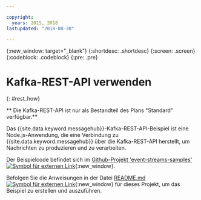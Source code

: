 ```yaml
---

copyright:
  years: 2015, 2018
lastupdated: "2018-08-30"

---
```


{:new_window: target="_blank"}
{:shortdesc: .shortdesc}
{:screen: .screen}
{:codeblock: .codeblock}
{:pre: .pre}

# Kafka-REST-API verwenden
{: #rest_how}

** Die Kafka-REST-API ist nur als Bestandteil des Plans "Standard" verfügbar.**
<br/>

<!-- 21/06/18 - commenting out until content ready
## To do: examples
{: notoc}

## To do: supported parameters
{: notoc}

## How to use, download, and set up the Kafka REST API sample
{: #rest_sample notoc}
-->

Das {{site.data.keyword.messagehub}}-Kafka-REST-API-Beispiel ist eine Node.js-Anwendung, die eine Verbindung zu {{site.data.keyword.messagehub}} über die Kafka-REST-API herstellt, um Nachrichten zu produzieren und zu verarbeiten.

Der Beispielcode befindet sich im [Github-Projekt 'event-streams-samples' ![Symbol für externen Link](../../icons/launch-glyph.svg "Symbol für externen Link")](https://github.com/ibm-messaging/event-streams-samples/tree/master/kafka-nodejs-console-sample){:new_window}.

Befolgen Sie die Anweisungen in der Datei [README.md ![Symbol für externen Link](../../icons/launch-glyph.svg "Symbol für externen Link")](https://github.com/ibm-messaging/event-streams-samples/tree/master/kafka-nodejs-console-sample){:new_window} für dieses Projekt, um das Beispiel zu erstellen und auszuführen.

<!-- 
Comment from Andrew
New topic.

    Instructions for getting started, with links for more info
    Simple send and receive URLs with example output
    We need detail about the supported parameters
-->

